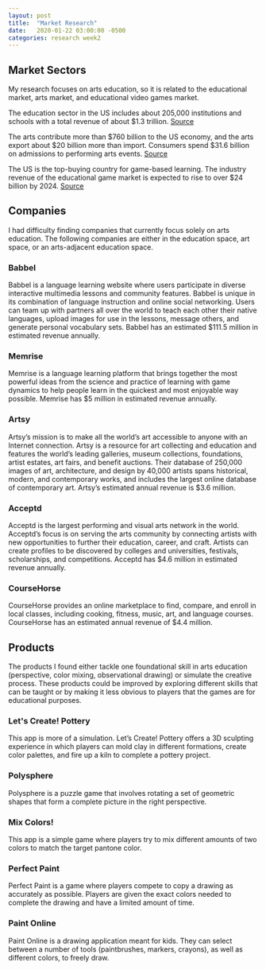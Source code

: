 ```yaml
---
layout: post
title:  "Market Research"
date:   2020-01-22 03:00:00 -0500
categories: research week2
---
```


## Market Sectors
My research focuses on arts education, so it is related to the educational market, arts market, and educational video games market.

The education sector in the US includes about 205,000 institutions and schools with a total revenue of about $1.3 trillion. [Source](https://www.firstresearch.com/Industry-Research/Education-Sector.html)

The arts contribute more than $760 billion to the US economy, and the arts export about $20 billion more than import. Consumers spend $31.6 billion on admissions to performing arts events. [Source](https://www.arts.gov/news/2018/arts-contribute-more-760-billion-us-economy)

The US is the top-buying country for game-based learning. The industry revenue of the educational game market is expected to rise to over $24 billion by 2024. [Source](https://www.gamesindustry.biz/articles/2019-08-15-metaari-us-surpasses-china-as-top-buying-country-for-game-based-learning)

## Companies
I had difficulty finding companies that currently focus solely on arts education. The following companies are either in the education space, art space, or an arts-adjacent education space.

### Babbel
Babbel is a language learning website where users participate in diverse interactive multimedia lessons and community features. Babbel is unique in its combination of language instruction and online social networking. Users can team up with partners all over the world to teach each other their native languages, upload images for use in the lessons, message others, and generate personal vocabulary sets. Babbel has an estimated $111.5 million in estimated revenue annually.

### Memrise
Memrise is a language learning platform that brings together the most powerful ideas from the science and practice of learning with game dynamics to help people learn in the quickest and most enjoyable way possible. Memrise has $5 million in estimated revenue annually.

### Artsy
Artsy’s mission is to make all the world’s art accessible to anyone with an Internet connection. Artsy is a resource for art collecting and education and features the world’s leading galleries, museum collections, foundations, artist estates, art fairs, and benefit auctions. Their database of 250,000 images of art, architecture, and design by 40,000 artists spans historical, modern, and contemporary works, and includes the largest online database of contemporary art. Artsy’s estimated annual revenue is $3.6 million.

### Acceptd
Acceptd is the largest performing and visual arts network in the world. Acceptd’s focus is on serving the arts community by connecting artists with new opportunities to further their education, career, and craft. Artists can create profiles to be discovered by colleges and universities, festivals, scholarships, and competitions. Acceptd has $4.6 million in estimated revenue annually.

### CourseHorse
CourseHorse provides an online marketplace to find, compare, and enroll in local classes, including cooking, fitness, music, art, and language courses. CourseHorse has an estimated annual revenue of $4.4 million.

## Products
The products I found either tackle one foundational skill in arts education (perspective, color mixing, observational drawing) or simulate the creative process. These products could be improved by exploring different skills that can be taught or by making it less obvious to players that the games are for educational purposes.

### Let's Create! Pottery
This app is more of a simulation. Let’s Create! Pottery offers a 3D sculpting experience in which players can mold clay in different formations, create color palettes, and fire up a kiln to complete a pottery project.

### Polysphere
Polysphere is a puzzle game that involves rotating a set of geometric shapes that form a complete picture in the right perspective.

### Mix Colors!
This app is a simple game where players try to mix different amounts of two colors to match the target pantone color.

### Perfect Paint
Perfect Paint is a game where players compete to copy a drawing as accurately as possible. Players are given the exact colors needed to complete the drawing and have a limited amount of time.

### Paint Online
Paint Online is a drawing application meant for kids. They can select between a number of tools (paintbrushes, markers, crayons), as well as different colors, to freely draw.

